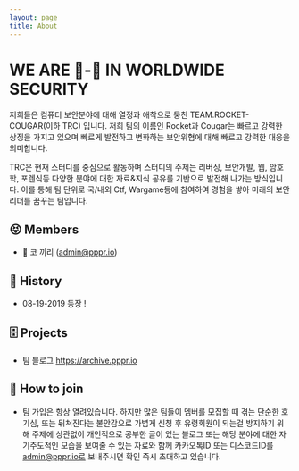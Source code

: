 ```yaml
---
layout: page
title: About
---
```


# WE ARE 🚀-🐆 IN WORLDWIDE SECURITY

저희들은 컴퓨터 보안분야에 대해 열정과 애착으로 뭉친 TEAM.ROCKET-COUGAR(이하 TRC) 입니다. 저희 팀의 이름인 Rocket과 Cougar는 빠르고 강력한 상징을 가지고 있으며 빠르게 발전하고 변화하는 보안위협에 대해 빠르고 강력한 대응을 의미합니다.

TRC은 현재 스터디를 중심으로 활동하며 스터디의 주제는 리버싱, 보안개발, 웹, 암호학, 포렌식등 다양한 분야에 대한 자료&지식 공유를 기반으로 발전해 나가는 방식입니다. 이를 통해 팀 단위로 국/내외 Ctf, Wargame등에 참여하여 경험을 쌓아 미래의 보안리더를 꿈꾸는 팀입니다.

## 😝 Members 

* 👑 코 끼리 (admin@pppr.io)

## 📜 History 

* 08-19-2019    등장 !

## 🗄️ Projects 

* 팀 블로그 <https://archive.pppr.io>

## 🚀 How to join

* 팀 가입은 항상 열려있습니다. 하지만 많은 팀들이 멤버를 모집할 때 겪는 단순한 호기심, 또는 뒤쳐진다는 불안감으로 가볍게 신청 후 유령회원이 되는걸 방지하기 위해 주제에 상관없이 개인적으로 공부한 글이 있는 블로그 또는 해당 분야에 대한 자기주도적인 모습을 보여줄 수 있는 자료와 함께 카카오톡ID 또는 디스코드ID를 admin@pppr.io로 보내주시면 확인 즉시 초대하고 있습니다.
